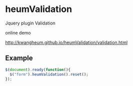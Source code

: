 heumValidation
==============
Jquery plugin Validation

online demo

http://kwangheum.github.io/heumValidation/validation.html

## Example

```javascript
$(document).ready(function(){
  $("form").heumValidation().reset();
});

```
